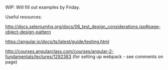 WIP: Will fill out examples by Friday.

Useful resources:

http://docs.seleniumhq.org/docs/06_test_design_considerations.jsp#page-object-design-pattern

https://angular.io/docs/ts/latest/guide/testing.html

http://courses.angularclass.com/courses/angular-2-fundamentals/lectures/1292383 (for setting up webpack - see comments on page)